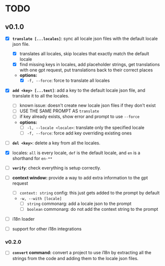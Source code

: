 # TODO

## v0.1.0

- [x] **`translate [...locales]`**: sync all locale json files with the default locale json file.
  - [x] translates all locales, skip locales that exactly match the default locale
  - [x] find missing keys in locales, add placeholder strings, get translations with one gpt request, put translations back to their correct places
  - **options:**
    - [x] `-f, --force`: force to translate all locales

- [x] **`add <key> [...text]`**: add a key to the default locale json file, and translate it to all the locales.
  - [ ] known issue: doesn't create new locale json files if they don't exist
  - [ ] USE THE SAME PROMPT AS `translate`
  - [ ] if key already exists, show error and prompt to use `--force`
  - **options:**
    - [ ] `-l, --locale <locale>`: translate only the specified locale
    - [ ] `-f, --force`: force add key overriding existing ones

- [ ] **`del <key>`**: delete a key from all the locales.

- [x] locales: `all` is every locale, `def` is the default locale, and `en` is a shorthand for `en-**`

- [ ] **`verify`**: check everything is setup correctly.

- [ ] **context window:** provide a way to add extra information to the gpt request
  - [ ] `context: string` config: this just gets added to the prompt by default
  - `-w, --with [locale]`
    - [ ] `string` commonarg: add a locale json to the prompt
    - [ ] `boolean` commonarg: do not add the context string to the prompt

- [ ] i18n loader
- [ ] support for other i18n integrations

### v0.2.0

- [ ] **`convert` command:** convert a project to use i18n by extracting all the strings from the code and adding them to the locale json files.
